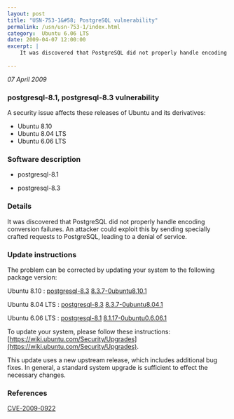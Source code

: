 ```yaml
---
layout: post
title: "USN-753-1&#58; PostgreSQL vulnerability"
permalink: /usn/usn-753-1/index.html
category:  Ubuntu 6.06 LTS
date: 2009-04-07 12:00:00
excerpt: |
    It was discovered that PostgreSQL did not properly handle encoding conversion failures. An attacker could exploit this by sending specially crafted requests to PostgreSQL, leading to a denial of service. 
    
--- 
```

 
 

*07 April 2009*

### postgresql-8.1, postgresql-8.3 vulnerability

A security issue affects these releases of Ubuntu and its derivatives:

* Ubuntu 8.10
* Ubuntu 8.04 LTS
* Ubuntu 6.06 LTS

### Software description

* postgresql-8.1 

* postgresql-8.3 

### Details

It was discovered that PostgreSQL did not properly handle encoding conversion failures. An attacker could exploit this by sending specially crafted requests to PostgreSQL, leading to a denial of service. 

### Update instructions

The problem can be corrected by updating your system to the following package version:

Ubuntu 8.10
 : [postgresql-8.3](https://launchpad.net/ubuntu/+source/postgresql-8.3) <span> [8.3.7-0ubuntu8.10.1](https://launchpad.net/ubuntu/+source/postgresql-8.3/8.3.7-0ubuntu8.10.1) </span> 

Ubuntu 8.04 LTS
 : [postgresql-8.3](https://launchpad.net/ubuntu/+source/postgresql-8.3) <span> [8.3.7-0ubuntu8.04.1](https://launchpad.net/ubuntu/+source/postgresql-8.3/8.3.7-0ubuntu8.04.1) </span> 

Ubuntu 6.06 LTS
 : [postgresql-8.1](https://launchpad.net/ubuntu/+source/postgresql-8.1) <span> [8.1.17-0ubuntu0.6.06.1](https://launchpad.net/ubuntu/+source/postgresql-8.1/8.1.17-0ubuntu0.6.06.1) </span> 

To update your system, please follow these instructions: [https://wiki.ubuntu.com/Security/Upgrades](https://wiki.ubuntu.com/Security/Upgrades).

This update uses a new upstream release, which includes additional bug fixes. In general, a standard system upgrade is sufficient to effect the necessary changes. 

### References

 
 [CVE-2009-0922](http://people.ubuntu.com/~ubuntu-security/cve/CVE-2009-0922)
 

